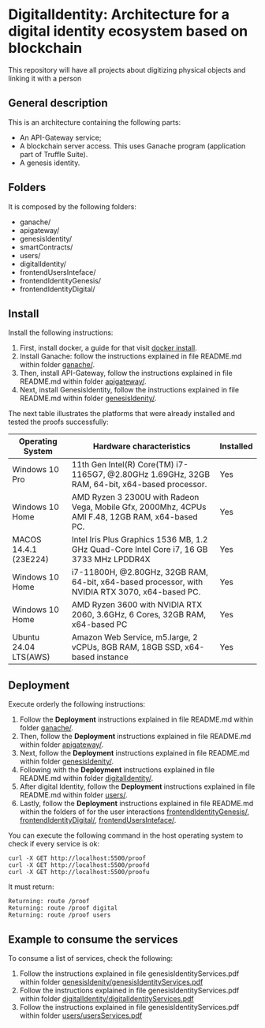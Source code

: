 # DigitalIdentity: Architecture for a digital identity ecosystem based on blockchain
This repository will have all projects about digitizing physical objects and linking it with a person

## General description
  This is an architecture containing the following parts: 
  - An API-Gateway service;
  - A blockchain server access. This uses Ganache program (application part of Truffle Suite).
  - A genesis identity.


## Folders
  It is composed by the following folders:

  - ganache/
  - apigateway/
  - genesisIdentity/
  - smartContracts/
  - users/
  - digitalIdentity/
  - frontendUsersInteface/
  - frontendIdentityGenesis/
  - frontendIdentityDigital/

## Install
  Install the following instructions: 

  1. First, install docker, a guide for that visit [docker install](https://docs.docker.com/engine/install/).   
  2. Install Ganache: follow the instructions explained in file README.md within folder [ganache/](https://github.com/UPTokenizing/digitalIdentity/tree/main/ganache).
  3. Then, install API-Gateway, follow the instructions explained in file README.md within folder [apigateway/](https://github.com/UPTokenizing/digitalIdentity/tree/main/apigateway).
  4. Next, install GenesisIdentity, follow the instructions explained in file README.md within folder [genesisIdenity/](https://github.com/UPTokenizing/digitalIdentity/tree/main/genesisIdentity).

The next table illustrates the platforms that were already installed and tested the proofs successfully:

Operating System     |      Hardware characteristics                                                                   | Installed 
-----------------    | ------------------------------------                                                            | --------- 
Windows 10 Pro       | 11th Gen Intel(R) Core(TM) i7-1165G7,  @2.80GHz 1.69GHz, 32GB RAM, 64-bit, x64-based processor. |   Yes
Windows 10 Home      | AMD Ryzen 3 2300U with Radeon Vega, Mobile Gfx, 2000Mhz, 4CPUs AMI F.48, 12GB RAM, x64-based PC.|   Yes 
MACOS 14.4.1 (23E224)| Intel Iris Plus Graphics 1536 MB, 1.2 GHz Quad-Core Intel Core i7,  16 GB 3733 MHz LPDDR4X      |   Yes    
Windows 10 Home      |  i7-11800H, @2.80GHz, 32GB RAM, 64-bit, x64-based processor, with NVIDIA RTX 3070, x64-based PC.|   Yes
Windows 10 Home      | AMD Ryzen 3600 with NVIDIA RTX 2060, 3.6GHz, 6 Cores, 32GB RAM, x64-based PC                    |   Yes
Ubuntu 24.04 LTS(AWS)| Amazon Web Service, m5.large, 2 vCPUs, 8GB RAM, 18GB SSD, x64-based instance                    |   Yes


## Deployment
  Execute orderly the following instructions:    
  1. Follow the **Deployment** instructions explained in file README.md within folder [ganache/](https://github.com/UPTokenizing/digitalIdentity/tree/main/ganache).
  2. Then, follow the **Deployment** instructions explained in file README.md within folder [apigateway/](https://github.com/UPTokenizing/digitalIdentity/tree/main/apigateway).
  3. Next, follow the **Deployment** instructions explained in file README.md within folder [genesisIdenity/](https://github.com/UPTokenizing/digitalIdentity/tree/main/genesisIdentity).
  4. Following with the **Deployment** instructions explained in file README.md within folder [digitalIdentity/](https://github.com/UPTokenizing/digitalIdentity/tree/Tokenizing-Temp-Main/digitalIdentity).
  5. After digital Identity, follow the **Deployment** instructions explained in file README.md within folder [users/](https://github.com/UPTokenizing/digitalIdentity/tree/Tokenizing-Temp-Main/users).
  6. Lastly, follow the **Deployment** instructions explained in file README.md within the folders of for the user interactions [frontendIdentityGenesis/](https://github.com/UPTokenizing/digitalIdentity/tree/Tokenizing-Temp-Main/frontendIdentityGenesis), [frontendIdentityDigital/](https://github.com/UPTokenizing/digitalIdentity/tree/Tokenizing-Temp-Main/frontendIdentityDigital), [frontendUsersInteface/](https://github.com/UPTokenizing/digitalIdentity/tree/Tokenizing-Temp-Main/frontendUsersInteface).


You can execute the following command in the host operating system to check if every service is ok:
    
    curl -X GET http://localhost:5500/proof
    curl -X GET http://localhost:5500/proofd
    curl -X GET http://localhost:5500/proofu


It must return:
   
    Returning: route /proof
    Returning: route /proof digital
    Returning: route /proof users

## Example to consume the services
To consume a list of services, check the following:
  
  1. Follow the instructions explained in file genesisIdentityServices.pdf within folder [genesisIdenity/genesisIdentityServices.pdf](https://github.com/UPTokenizing/digitalIdentity/blob/main/genesisIdentity/genesisIdentityServices.pdf)
  2. Follow the instructions explained in file genesisIdentityServices.pdf within folder [digitalIdentity/digitalIdentityServices.pdf](https://github.com/UPTokenizing/digitalIdentity/blob/Tokenizing-Temp-Main/digitalIdentity/digitalIdentityServices.pdf)
  3. Follow the instructions explained in file genesisIdentityServices.pdf within folder [users/usersServices.pdf](https://github.com/UPTokenizing/digitalIdentity/blob/Tokenizing-Temp-Main/users/usersServices.pdf)
        
